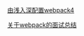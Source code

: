 [由浅入深配置webpack4](https://juejin.im/post/6859888538004783118)

[关于webpack的面试总结](https://zhuanlan.zhihu.com/p/44438844)